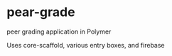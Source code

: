 pear-grade
==========

peer grading application in Polymer

Uses core-scaffold, various entry boxes, and firebase
